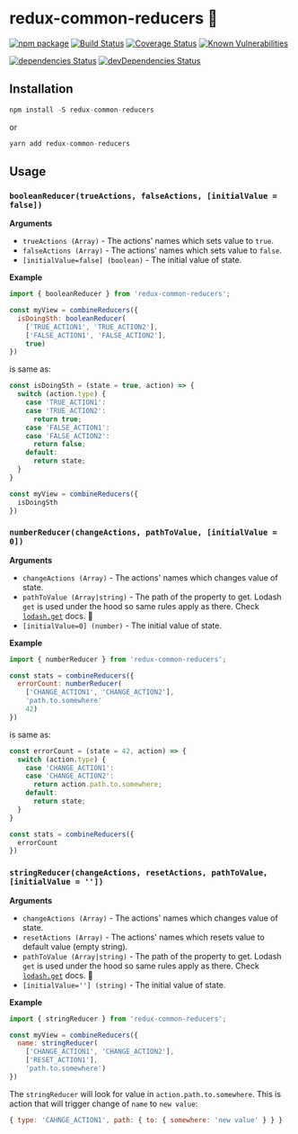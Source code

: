 # redux-common-reducers :hatching_chick:

[![npm package](https://img.shields.io/npm/v/redux-common-reducers.svg)](https://www.npmjs.com/package/redux-common-reducers)
[![Build Status](https://travis-ci.org/try-again-apps/redux-common-reducers.svg?branch=master)](https://travis-ci.org/try-again-apps/redux-common-reducers)
[![Coverage Status](https://coveralls.io/repos/github/try-again-apps/redux-common-reducers/badge.svg?branch=master)](https://coveralls.io/github/try-again-apps/redux-common-reducers?branch=master)
[![Known Vulnerabilities](https://snyk.io/test/github/try-again-apps/redux-common-reducers/ec3bcec2480c321eb508263b7ee48adacb5e17fb/badge.svg)](https://snyk.io/test/github/try-again-apps/redux-common-reducers/ec3bcec2480c321eb508263b7ee48adacb5e17fb)

[![dependencies Status](https://david-dm.org/try-again-apps/redux-common-reducers/status.svg)](https://david-dm.org/try-again-apps/redux-common-reducers)
[![devDependencies Status](https://david-dm.org/try-again-apps/redux-common-reducers/dev-status.svg)](https://david-dm.org/try-again-apps/redux-common-reducers?type=dev)

## Installation
```js
npm install -S redux-common-reducers
```
or
```js
yarn add redux-common-reducers
```
## Usage

### `booleanReducer(trueActions, falseActions, [initialValue = false])`
**Arguments**
* `trueActions (Array)` - The actions' names which sets value to `true`.
* `falseActions (Array)` - The actions' names which sets value to `false`.
* `[initialValue=false] (boolean)` - The initial value of state.

**Example**
```js
import { booleanReducer } from 'redux-common-reducers';

const myView = combineReducers({
  isDoingSth: booleanReducer(
    ['TRUE_ACTION1', 'TRUE_ACTION2'],
    ['FALSE_ACTION1', 'FALSE_ACTION2'],
    true)
})
```

is same as:

```js
const isDoingSth = (state = true, action) => {
  switch (action.type) {
    case 'TRUE_ACTION1':
    case 'TRUE_ACTION2':
      return true;
    case 'FALSE_ACTION1':
    case 'FALSE_ACTION2':
      return false;
    default:
      return state;
  }
}

const myView = combineReducers({
  isDoingSth
})
```
### `numberReducer(changeActions, pathToValue, [initialValue = 0])`
**Arguments**
* `changeActions (Array)` - The actions' names which changes value of state.
* `pathToValue (Array|string)` - The path of the property to get. Lodash `get` is used under the hood so same rules apply as there. Check [`lodash.get`](https://lodash.com/docs/4.17.2#get) docs. :eyes:
* `[initialValue=0] (number)` - The initial value of state.

**Example**
```js
import { numberReducer } from 'redux-common-reducers';

const stats = combineReducers({
  errorCount: numberReducer(
    ['CHANGE_ACTION1', 'CHANGE_ACTION2'],
    'path.to.somewhere'
    42)
})
```

is same as:

```js
const errorCount = (state = 42, action) => {
  switch (action.type) {
    case 'CHANGE_ACTION1':
    case 'CHANGE_ACTION2':
      return action.path.to.somewhere;
    default:
      return state;
  }
}

const stats = combineReducers({
  errorCount
})
```

### `stringReducer(changeActions, resetActions, pathToValue, [initialValue = ''])`
**Arguments**
* `changeActions (Array)` - The actions' names which changes value of state.
* `resetActions (Array)` - The actions' names which resets value to default value (empty string).
* `pathToValue (Array|string)` - The path of the property to get. Lodash `get` is used under the hood so same rules apply as there. Check [`lodash.get`](https://lodash.com/docs/4.17.2#get) docs. :eyes:
* `[initialValue=''] (string)` - The initial value of state.

**Example**
```js
import { stringReducer } from 'redux-common-reducers';

const myView = combineReducers({
  name: stringReducer(
    ['CHANGE_ACTION1', 'CHANGE_ACTION2'],
    ['RESET_ACTION1'],
    'path.to.somewhere')
})
```
The `stringReducer` will look for value in `action.path.to.somewhere`.
This is action that will trigger change of `name` to `new value`:
```js
{ type: 'CAHNGE_ACTION1', path: { to: { somewhere: 'new value' } } }
```
